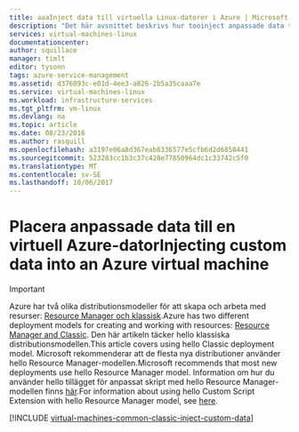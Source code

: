 ```yaml
---
title: aaaInject data till virtuella Linux-datorer i Azure | Microsoft Docs
description: "Det här avsnittet beskrivs hur tooinject anpassade data till en virtuella Azure-datorn när hello instans skapas och hur toolocate hello anpassade data på Windows- eller Linux."
services: virtual-machines-linux
documentationcenter: 
author: squillace
manager: timlt
editor: tysonn
tags: azure-service-management
ms.assetid: d376093c-e01d-4ee3-a826-2b5a35caaa7e
ms.service: virtual-machines-linux
ms.workload: infrastructure-services
ms.tgt_pltfrm: vm-linux
ms.devlang: na
ms.topic: article
ms.date: 08/23/2016
ms.author: rasquill
ms.openlocfilehash: a3197e06a8d367eab6336577e5cfb6d2d6858441
ms.sourcegitcommit: 523283cc1b3c37c428e77850964dc1c33742c5f0
ms.translationtype: MT
ms.contentlocale: sv-SE
ms.lasthandoff: 10/06/2017
---
```

# <a name="injecting-custom-data-into-an-azure-virtual-machine"></a><span data-ttu-id="c3632-103">Placera anpassade data till en virtuell Azure-dator</span><span class="sxs-lookup"><span data-stu-id="c3632-103">Injecting custom data into an Azure virtual machine</span></span>
> [!IMPORTANT] 
> <span data-ttu-id="c3632-104">Azure har två olika distributionsmodeller för att skapa och arbeta med resurser: [Resource Manager och klassisk](../../../resource-manager-deployment-model.md).</span><span class="sxs-lookup"><span data-stu-id="c3632-104">Azure has two different deployment models for creating and working with resources: [Resource Manager and Classic](../../../resource-manager-deployment-model.md).</span></span> <span data-ttu-id="c3632-105">Den här artikeln täcker hello klassiska distributionsmodellen.</span><span class="sxs-lookup"><span data-stu-id="c3632-105">This article covers using hello Classic deployment model.</span></span> <span data-ttu-id="c3632-106">Microsoft rekommenderar att de flesta nya distributioner använder hello Resource Manager-modellen.</span><span class="sxs-lookup"><span data-stu-id="c3632-106">Microsoft recommends that most new deployments use hello Resource Manager model.</span></span> <span data-ttu-id="c3632-107">Information om hur du använder hello tillägget för anpassat skript med hello Resource Manager-modellen finns [här](../extensions-customscript.md?toc=%2fazure%2fvirtual-machines%2flinux%2ftoc.json).</span><span class="sxs-lookup"><span data-stu-id="c3632-107">For information about using hello Custom Script Extension with hello Resource Manager model, see [here](../extensions-customscript.md?toc=%2fazure%2fvirtual-machines%2flinux%2ftoc.json).</span></span>

[!INCLUDE [virtual-machines-common-classic-inject-custom-data](../../../../includes/virtual-machines-common-classic-inject-custom-data.md)]

